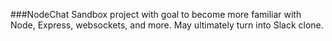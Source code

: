 ###NodeChat
Sandbox project with goal to become more familiar with Node, Express, websockets, and more.
May ultimately turn into Slack clone.